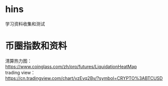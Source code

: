 # hins
学习资料收集和测试
# 币圈指数和资料
清算热力图：  
https://www.coinglass.com/zh/pro/futures/LiquidationHeatMap  
trading view：  
https://cn.tradingview.com/chart/vzEvq2Bv/?symbol=CRYPTO%3ABTCUSD  
